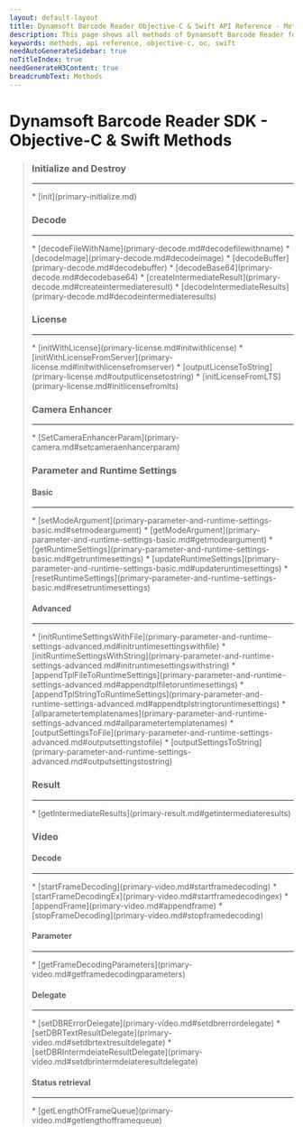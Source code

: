 ```yaml
---
layout: default-layout
title: Dynamsoft Barcode Reader Objective-C & Swift API Reference - Methods
description: This page shows all methods of Dynamsoft Barcode Reader for iOS SDK.
keywords: methods, api reference, objective-c, oc, swift
needAutoGenerateSidebar: true
noTitleIndex: true
needGenerateH3Content: true
breadcrumbText: Methods
---
```


# Dynamsoft Barcode Reader SDK - Objective-C & Swift Methods

<div class="doc-card-prefix doc-card-list-prefix"></div>

> ### Initialize and Destroy
> <hr>
> * [init](primary-initialize.md)
>
> ### Decode
> <hr>
> * [decodeFileWithName](primary-decode.md#decodefilewithname)
> * [decodeImage](primary-decode.md#decodeimage)
> * [decodeBuffer](primary-decode.md#decodebuffer)
> * [decodeBase64](primary-decode.md#decodebase64)
> * [createIntermediateResult](primary-decode.md#createintermediateresult)
> * [decodeIntermediateResults](primary-decode.md#decodeintermediateresults)
>
> ### License
> <hr>
> * [initWithLicense](primary-license.md#initwithlicense)
> * [initWithLicenseFromServer](primary-license.md#initwithlicensefromserver)
> * [outputLicenseToString](primary-license.md#outputlicensetostring)
> * [initLicenseFromLTS](primary-license.md#initlicensefromlts)
>
> ### Camera Enhancer
> <hr>
> * [SetCameraEnhancerParam](primary-camera.md#setcameraenhancerparam)
>
> ### Parameter and Runtime Settings
>
> #### Basic
> <hr>
> * [setModeArgument](primary-parameter-and-runtime-settings-basic.md#setmodeargument)
> * [getModeArgument](primary-parameter-and-runtime-settings-basic.md#getmodeargument)
> * [getRuntimeSettings](primary-parameter-and-runtime-settings-basic.md#getruntimesettings)
> * [updateRuntimeSettings](primary-parameter-and-runtime-settings-basic.md#updateruntimesettings)
> * [resetRuntimeSettings](primary-parameter-and-runtime-settings-basic.md#resetruntimesettings)
>
> #### Advanced
> <hr>
> * [initRuntimeSettingsWithFile](primary-parameter-and-runtime-settings-advanced.md#initruntimesettingswithfile)
> * [initRuntimeSettingsWithString](primary-parameter-and-runtime-settings-advanced.md#initruntimesettingswithstring)
> * [appendTplFileToRuntimeSettings](primary-parameter-and-runtime-settings-advanced.md#appendtplfiletoruntimesettings)
> * [appendTplStringToRuntimeSettings](primary-parameter-and-runtime-settings-advanced.md#appendtplstringtoruntimesettings)
> * [allparametertemplatenames](primary-parameter-and-runtime-settings-advanced.md#allparametertemplatenames)
> * [outputSettingsToFile](primary-parameter-and-runtime-settings-advanced.md#outputsettingstofile)
> * [outputSettingsToString](primary-parameter-and-runtime-settings-advanced.md#outputsettingstostring)
>
> ### Result
> <hr>
> * [getIntermediateResults](primary-result.md#getintermediateresults)
>
> ### Video
>
> #### Decode
> <hr>
> * [startFrameDecoding](primary-video.md#startframedecoding)
> * [startFrameDecodingEx](primary-video.md#startframedecodingex)
> * [appendFrame](primary-video.md#appendframe)
> * [stopFrameDecoding](primary-video.md#stopframedecoding)
>
> #### Parameter
> <hr>
> * [getFrameDecodingParameters](primary-video.md#getframedecodingparameters)
>
> #### Delegate
> <hr>
> * [setDBRErrorDelegate](primary-video.md#setdbrerrordelegate)
> * [setDBRTextResultDelegate](primary-video.md#setdbrtextresultdelegate)
> * [setDBRIntermdeiateResultDelegate](primary-video.md#setdbrintermdeiateresultdelegate)
>
> #### Status retrieval
> <hr>
> * [getLengthOfFrameQueue](primary-video.md#getlengthofframequeue)
